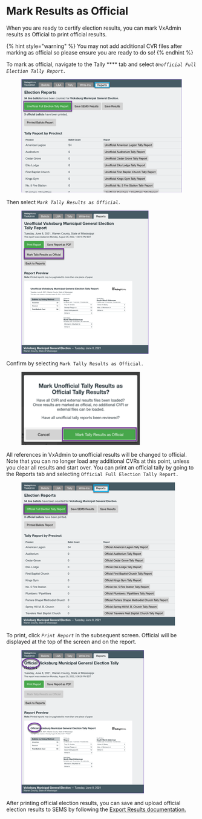 # Mark Results as Official

When you are ready to certify election results, you can mark VxAdmin results as Official to print official results.&#x20;

{% hint style="warning" %}
You may not add additional CVR files after marking as official so please ensure you are ready to do so!
{% endhint %}

To mark as official, navigate to the Tally **** tab and select _`Unofficial Full Election Tally Report.`_

<figure><img src="../.gitbook/assets/image (138).png" alt=""><figcaption></figcaption></figure>

Then select _`Mark Tally Results as Official.`_

<figure><img src="../.gitbook/assets/image (137).png" alt=""><figcaption></figcaption></figure>

&#x20;Confirm by selecting `Mark Tally Results as Official.`

<figure><img src="../.gitbook/assets/image (49).png" alt=""><figcaption></figcaption></figure>

All references in VxAdmin to unofficial results will be changed to official. Note that you can no longer load any additional CVRs at this point, unless you clear all results and start over. You can print an official tally by going to the Reports tab and selecting `Official Full Election Tally Report.`

<figure><img src="../.gitbook/assets/image (136).png" alt=""><figcaption></figcaption></figure>

To print, click _`Print Report`_ in the subsequent screen. Official will be displayed at the top of the screen and on the report.

<figure><img src="../.gitbook/assets/image (44).png" alt=""><figcaption></figcaption></figure>

After printing official election results, you can save and upload official election results to SEMS by following the [Export Results documentation.](https://docs.voting.works/vxpaper/election-ops/export-results)
